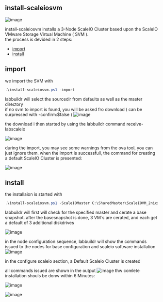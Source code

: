 ## install-scaleiosvm   

![image](https://cloud.githubusercontent.com/assets/8255007/17015009/11a78116-4f28-11e6-8255-c8ded6529acc.png)

install-scaleiosvm installs a 3-Node ScaleIO Cluster based upon the ScaleIO VMware Storage Virtual Machine ( SVM ).  
the process is devided in 2 steps:
* [import](https://github.com/bottkars/labbuildr/wiki/install-scaleiosvm.ps1#import)
* [install](https://github.com/bottkars/labbuildr/wiki/install-scaleiosvm.ps1#install)

## import  

we import the SVM with 
```Powershell
.\install-scaleiosvm.ps1 -import
```
labbuildr will select the sourcedir from defaults as well as the master directory  
if no svm to import is found, you will be asked fro download ( can be surpressed with -confirm:$false )
![image](https://cloud.githubusercontent.com/assets/8255007/17014178/723d85d4-4f23-11e6-9902-6f07029a45d5.png)

the download i then started by using the labbuildr command receive-labscaleio

![image](https://cloud.githubusercontent.com/assets/8255007/17014288/1ee2a4f4-4f24-11e6-8970-17ce85e6d507.png)  

during the import, you may see some warnings from the ova tool, you can just ignore them. 
when the import is successfull, the command for creating a default ScaleIO Cluster  is presented:

![image](https://cloud.githubusercontent.com/assets/8255007/17014369/8937e4ae-4f24-11e6-9e04-7509cecafe44.png)
 
## install 
the installaion is started with 
```Powershell
.\install-scaleiosvm.ps1 -ScaleIOMaster C:\SharedMaster\ScaleIOVM_2nics_2.0.6035.0
```
labbuildr will first will check for the specified master and cerate a base snapshot.
after the basesnapshot is done, 3 VM´s are cerated, and each get a default of 3 additional diskdrives

![image](https://cloud.githubusercontent.com/assets/8255007/17014512/3c8c9072-4f25-11e6-95fe-94dad028c770.png)

in the node configuration sequence, labbuildr will show the commands issued to the nodes for base configuration and scaleio software installation  
![image](https://cloud.githubusercontent.com/assets/8255007/17014792/dc52ed8a-4f26-11e6-9a70-064997d7739a.png)

in the configure scaleio section, a Default Scaleio Cluster is created

all commands issued are shown in the output
![image](https://cloud.githubusercontent.com/assets/8255007/17014930/90edbfb8-4f27-11e6-862d-eb1a86fbfb5a.png)
thw comlete installation shouls be donw within 6 Minutes:

![image](https://cloud.githubusercontent.com/assets/8255007/17014987/ed79e248-4f27-11e6-9741-432deb766c86.png)



![image](https://cloud.githubusercontent.com/assets/8255007/17015009/11a78116-4f28-11e6-8255-c8ded6529acc.png)


